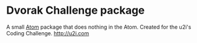 # Dvorak Challenge package

A small [Atom](https://atom.io) package that does nothing in the Atom. Created for the u2i's Coding Challenge. http://u2i.com
